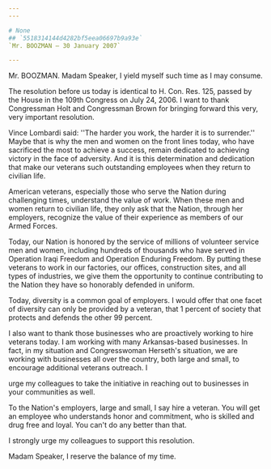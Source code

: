 ```yaml
---
---

# None
## `5518314144d4282bf5eea06697b9a93e`
`Mr. BOOZMAN — 30 January 2007`

---
```



Mr. BOOZMAN. Madam Speaker, I yield myself such time as I may 
consume.

The resolution before us today is identical to H. Con. Res. 125, 
passed by the House in the 109th Congress on July 24, 2006. I want to 
thank Congressman Holt and Congressman Brown for bringing forward this 
very, very important resolution.

Vince Lombardi said: ''The harder you work, the harder it is to 
surrender.'' Maybe that is why the men and women on the front lines 
today, who have sacrificed the most to achieve a success, remain 
dedicated to achieving victory in the face of adversity. And it is this 
determination and dedication that make our veterans such outstanding 
employees when they return to civilian life.

American veterans, especially those who serve the Nation during 
challenging times, understand the value of work. When these men and 
women return to civilian life, they only ask that the Nation, through 
her employers, recognize the value of their experience as members of 
our Armed Forces.

Today, our Nation is honored by the service of millions of volunteer 
service men and women, including hundreds of thousands who have served 
in Operation Iraqi Freedom and Operation Enduring Freedom. By putting 
these veterans to work in our factories, our offices, construction 
sites, and all types of industries, we give them the opportunity to 
continue contributing to the Nation they have so honorably defended in 
uniform.

Today, diversity is a common goal of employers. I would offer that 
one facet of diversity can only be provided by a veteran, that 1 
percent of society that protects and defends the other 99 percent.

I also want to thank those businesses who are proactively working to 
hire veterans today. I am working with many Arkansas-based businesses. 
In fact, in my situation and Congresswoman Herseth's situation, we are 
working with businesses all over the country, both large and small, to 
encourage additional veterans outreach. I


urge my colleagues to take the initiative in reaching out to businesses 
in your communities as well.

To the Nation's employers, large and small, I say hire a veteran. You 
will get an employee who understands honor and commitment, who is 
skilled and drug free and loyal. You can't do any better than that.

I strongly urge my colleagues to support this resolution.

Madam Speaker, I reserve the balance of my time.